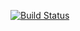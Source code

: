 [![Build Status](https://travis-ci.org/svetlozarkirkov/Database-Library.svg?branch=master)](https://travis-ci.org/svetlozarkirkov/Database-Library)